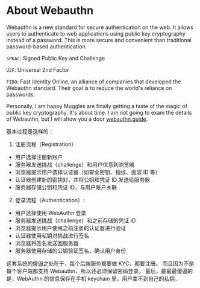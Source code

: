# About Webauthn

Webauthn is a new standard for secure authentication on the web. It allows users to authenticate to web applications using public key cryptography instead of a password. This is more secure and convenient than traditional password-based authentication.

`SPKAC`: Signed Public Key and Challenge

`U2F`: Universal 2nd Factor

`FIDO`: Fast Identity Online, an alliance of companies that developed the Webauthn standard. Their goal is to reduce the world's reliance on passwords.

Personally, I am happy Muggles are finally getting a taste of the magic of public key cryptography. It's about time. I am not going to exam the details of Webauthn, but I will show you a door [webauthn.guide](https://webauthn.guide/).

基本过程是这样的：

1. 注册流程（Registration）

- 用户选择注册新账户
- 服务器发送挑战（challenge）和用户信息到浏览器
- 浏览器提示用户选择认证器（如安全密钥、指纹、面容 ID 等）
- 认证器创建新的密钥对，并将公钥和凭证 ID 发送给服务器
- 服务器存储公钥和凭证 ID，与用户账户关联

2. 登录流程（Authentication）:

- 用户选择使用 WebAuthn 登录
- 服务器发送挑战（challenge）和之前存储的凭证 ID
- 浏览器提示用户使用之前注册的认证器进行验证
- 认证器使用私钥对挑战进行签名
- 浏览器将签名发送回服务器
- 服务器使用存储的公钥验证签名，确认用户身份

这套系统的傻逼之处在于，每个后端服务都要做 KYC，都要注册。
而且因为不是每个客户端都支持 Webauthn，所以还必须保留密码登录。
最后，最最最傻逼的是，WebAuthn 的信息保存在手机 keychain 里，用户拿不到自己的私钥。
